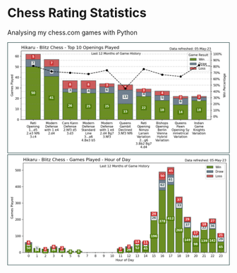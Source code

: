 # Chess Rating Statistics
Analysing my chess.com games with Python
<p align = center>
<img src="https://github.com/Filpill/chess_analysis/blob/main/charts/top_openings.png" alt="drawing" width="800"/>
<img src="https://github.com/Filpill/chess_analysis/blob/main/charts/time_of_day.png" alt="drawing" width="800"/>
</p>
